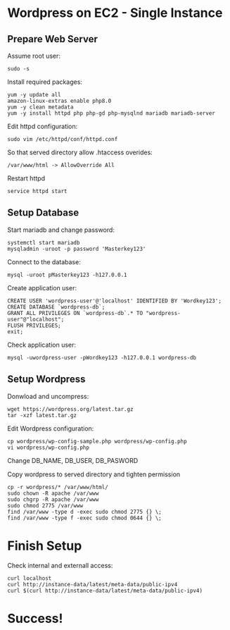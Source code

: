 # Wordpress on EC2 - Single Instance

## Prepare Web Server

Assume root user:
```
sudo -s
```

Install required packages:
```
yum -y update all
amazon-linux-extras enable php8.0
yum -y clean metadata
yum -y install httpd php php-gd php-mysqlnd mariadb mariadb-server
```

Edit httpd configuration:
```
sudo vim /etc/httpd/conf/httpd.conf
```
So that served directory allow .htaccess overides:
```
/var/www/html -> AllowOverride All
```

Restart httpd
```
service httpd start
```

## Setup Database
Start mariadb and change password:
```
systemctl start mariadb
mysqladmin -uroot -p password 'Masterkey123' 
```

Connect to the database:
```
mysql -uroot pMasterkey123 -h127.0.0.1
```

Create application user:
```
CREATE USER 'wordpress-user'@'localhost' IDENTIFIED BY 'Wordkey123';
CREATE DATABASE `wordpress-db`;
GRANT ALL PRIVILEGES ON `wordpress-db`.* TO "wordpress-user"@"localhost";
FLUSH PRIVILEGES;
exit;
```

Check application user:
```
mysql -uwordpress-user -pWordkey123 -h127.0.0.1 wordpress-db
```

## Setup Wordpress
Donwload and uncompress:
```
wget https://wordpress.org/latest.tar.gz
tar -xzf latest.tar.gz
```
Edit Wordpress configuration:
```
cp wordpress/wp-config-sample.php wordpress/wp-config.php
vi wordpress/wp-config.php
```

Change DB_NAME, DB_USER, DB_PASWORD

Copy wordpress to served directory and tighten permission
```
cp -r wordpress/* /var/www/html/
sudo chown -R apache /var/www
sudo chgrp -R apache /var/www
sudo chmod 2775 /var/www
find /var/www -type d -exec sudo chmod 2775 {} \;
find /var/www -type f -exec sudo chmod 0644 {} \;
```

# Finish Setup

Check internal and externall access:
```
curl localhost
curl http://instance-data/latest/meta-data/public-ipv4
curl $(curl http://instance-data/latest/meta-data/public-ipv4)
```

# Success!

